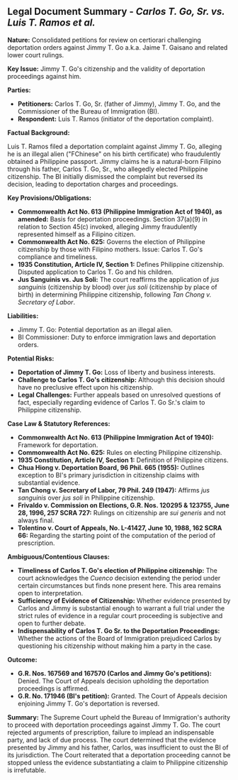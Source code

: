 ## Legal Document Summary - *Carlos T. Go, Sr. vs. Luis T. Ramos et al.*

**Nature:** Consolidated petitions for review on certiorari challenging deportation orders against Jimmy T. Go a.k.a. Jaime T. Gaisano and related lower court rulings.

**Key Issue:** Jimmy T. Go's citizenship and the validity of deportation proceedings against him.

**Parties:**

*   **Petitioners:** Carlos T. Go, Sr. (father of Jimmy), Jimmy T. Go, and the Commissioner of the Bureau of Immigration (BI).
*   **Respondent:** Luis T. Ramos (initiator of the deportation complaint).

**Factual Background:**

Luis T. Ramos filed a deportation complaint against Jimmy T. Go, alleging he is an illegal alien ("FChinese" on his birth certificate) who fraudulently obtained a Philippine passport. Jimmy claims he is a natural-born Filipino through his father, Carlos T. Go, Sr., who allegedly elected Philippine citizenship. The BI initially dismissed the complaint but reversed its decision, leading to deportation charges and proceedings.

**Key Provisions/Obligations:**

*   **Commonwealth Act No. 613 (Philippine Immigration Act of 1940), as amended:** Basis for deportation proceedings. Section 37(a)(9) in relation to Section 45(c) invoked, alleging Jimmy fraudulently represented himself as a Filipino citizen.
*   **Commonwealth Act No. 625:** Governs the election of Philippine citizenship by those with Filipino mothers. Issue: Carlos T. Go's compliance and timeliness.
*   **1935 Constitution, Article IV, Section 1:** Defines Philippine citizenship. Disputed application to Carlos T. Go and his children.
*   **Jus Sanguinis vs. Jus Soli:** The court reaffirms the application of *jus sanguinis* (citizenship by blood) over *jus soli* (citizenship by place of birth) in determining Philippine citizenship, following *Tan Chong v. Secretary of Labor*.

**Liabilities:**

*   Jimmy T. Go: Potential deportation as an illegal alien.
*   BI Commissioner: Duty to enforce immigration laws and deportation orders.

**Potential Risks:**

*   **Deportation of Jimmy T. Go:** Loss of liberty and business interests.
*   **Challenge to Carlos T. Go's citizenship:** Although this decision should have no preclusive effect upon his citizenship.
*   **Legal Challenges:** Further appeals based on unresolved questions of fact, especially regarding evidence of Carlos T. Go Sr.'s claim to Philippine citizenship.

**Case Law & Statutory References:**

*   **Commonwealth Act No. 613 (Philippine Immigration Act of 1940):** Framework for deportation.
*   **Commonwealth Act No. 625:** Rules on electing Philippine citizenship.
*   **1935 Constitution, Article IV, Section 1:** Definition of Philippine citizens.
*   **Chua Hiong v. Deportation Board, 96 Phil. 665 (1955):** Outlines exception to BI's primary jurisdiction in citizenship claims with substantial evidence.
*   **Tan Chong v. Secretary of Labor, 79 Phil. 249 (1947):** Affirms *jus sanguinis* over *jus soli* in Philippine citizenship.
*   **Frivaldo v. Commission on Elections, G.R. Nos. 120295 & 123755, June 28, 1996, 257 SCRA 727:** Rulings on citizenship are *sui generis* and not always final.
*  **Tolentino v. Court of Appeals, No. L-41427, June 10, 1988, 162 SCRA 66:** Regarding the starting point of the computation of the period of prescription.

**Ambiguous/Contentious Clauses:**

*   **Timeliness of Carlos T. Go's election of Philippine citizenship:** The court acknowledges the *Cuenco* decision extending the period under certain circumstances but finds none present here. This area remains open to interpretation.
*   **Sufficiency of Evidence of Citizenship:** Whether evidence presented by Carlos and Jimmy is substantial enough to warrant a full trial under the strict rules of evidence in a regular court proceeding is subjective and open to further debate.
*   **Indispensability of Carlos T. Go Sr. to the Deportation Proceedings:** Whether the actions of the Board of Immigration prejudiced Carlos by questioning his citizenship without making him a party in the case.

**Outcome:**

*   **G.R. Nos. 167569 and 167570 (Carlos and Jimmy Go's petitions):** Denied. The Court of Appeals decision upholding the deportation proceedings is affirmed.
*   **G.R. No. 171946 (BI's petition):** Granted. The Court of Appeals decision enjoining Jimmy T. Go's deportation is reversed.

**Summary:** The Supreme Court upheld the Bureau of Immigration's authority to proceed with deportation proceedings against Jimmy T. Go.  The court rejected arguments of prescription, failure to implead an indispensable party, and lack of due process. The court determined that the evidence presented by Jimmy and his father, Carlos, was insufficient to oust the BI of its jurisdiction. The Court reiterated that a deportation proceeding cannot be stopped unless the evidence substantiating a claim to Philippine citizenship is irrefutable.
